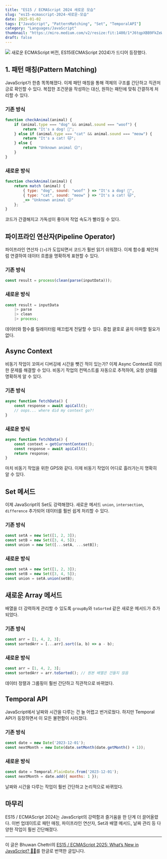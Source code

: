 ```yaml
---
title: "ES15 / ECMAScript 2024 새로운 모습"
slug: "es15-ecmascript-2024-새로운-모습"
date: 2025-01-02
tags: ["JavaScript", "PatternMatching", "Set", "TemporalAPI"]
category: "Languages/JavaScript"
thumbnail: "https://miro.medium.com/v2/resize:fit:1400/1*J6tqpXBB9FkZeW8peS5HWg.png"
draft: false
---
```

![](https://miro.medium.com/v2/resize:fit:1400/1*J6tqpXBB9FkZeW8peS5HWg.png)
새로운 ECMAScript 버전, ES15(ECMAScript 2024)가 드디어 등장했다.

## 1. 패턴 매칭(Pattern Matching)
JavaScript가 한층 똑똑해졌다. 이제 패턴 매칭을 통해 객체의 구조를 간단하고 직관저긍로 확인할 수 있다. 복잡한 조건문을 작성하는 대신, 원하는 패턴에 맞춰 간결하게 처리할 수 있다.

### 기존 방식
```js
function checkAnimal(animal) {
    if (animal.type === "dog" && animal.sound === "woof") {
        return "It's a dog! 🐶";
    } else if (animal.type === "cat" && animal.sound === "meow") {
        return "It's a cat! 🐱";
    } else {
        return "Unknown animal 😕";
    }
}
```

### 새로운 방식
```js
function checkAnimal(animal) {
	return match (animal) {
		{ type: "dog", sound: "woof" } => "It's a dog! 🐶",
		{ type: "cat", sound: "meow" } => "It's a cat! 🐱",
		_=> "Unknown animal 😕"
	};
}
```

코드가 간결해지고 가독성이 좋아져 작업 속도가 빨라질 수 있다.

## 파이프라인 연산자(Pipeline Operator)
파이프라인 연산자 (`|>`)가 도입되면서 코드가 훨씬 읽기 쉬워졌다. 이제 함수를 체인처럼 연결하여 데이터 흐름을 명확하게 표현할 수 있다.

### 기존 방식
```js
const result = process(clean(parse(inputData)));
```

###  새로운 방식
```js
const result = inputData
	|> parse
	|> clean
	|> process;
```

데이터와 함수를 릴레이터럼 매끄럽게 전달할 수 있다. 중첩 괄호로 골치 아파할 필요가 없다.

## Async Context
비동기 작업이 꼬여서 디버깅에 시간을 뺏긴 적이 있는가? 이제 Async Context로 이러한 문제를 해결할 수 있다. 비동기 작업의 컨텍스트를 자동으로 추적하여, 요청 상태를 명확하게 알 수 있다.

### 기존 방식
```js
async function fetchData() {
	const response = await apiCall();
	// oops... where did my context go?!
}
```

### 새로운 방식
```js
async function fetchData() {
	const context = getCurrentContext();
	const response = await apiCall();
	return response;
}
```

마치 비동기 작업을 위한 GPS와 같다. 이제 비동기 작업이 어디로 흘러가는지 명확히 알 수 있다.

## Set 메서드
이제 JavaScript의 Set도 강력해졌다. 새로운 메서드 `union`, `intersection`, `difference` 추가되어 데이터를 훨씬 쉽게 처리할 수 있다.

### 기존 방식
```js
const setA = new Set([1, 2, 3]);
const setB = new Set([3, 4, 5]);
const union = new Set([...setA, ...setB]);
```

### 새로운 방식
```js
const setA = new Set([1, 2, 3]);
const setB = new Set([3, 4, 5]);
const union = setA.union(setB);
```

## 새로운 Array 메서드
배열을 더 강력하게 관리할 수 있도록 `groupBy`와 `toSorted` 같은 새로운 메서드가 추가되었다.

### 기존 방식
```js
const arr = [1, 4, 2, 3];
const sortedArr = [...arr].sort((a, b) => a - b);
```

### 새로운 방식
```js
const arr = [1, 4, 2, 3];
const sortedArr = arr.toSorted(); // 원본 배열은 건들지 않음
```

데이터 정렬과 그룹핑이 훨씬 간단하고 직관적으로 바뀌었다.

## Temporal API
JavaScript에서 날짜와 시간을 다루는 건 늘 어렵고 번거로웠다. 하지만 Temporal API가 등장하면서 이 모든 불편함이 사라졌다.

### 기존 방식
```js
const date = new Date('2023-12-01');
const nextMonth = new Date(date.setMonth(date.getMonth() + 1));
```

### 새로운 방식
```js
const date = Temporal.PlainDate.from('2023-12-01');
const nextMonth = date.add({ months: 1 });
```

날짜와 시간을 다루는 작업이 훨씬 간단하고 논리적으로 바뀌었다.

## 마무리
ES15 / ECMAScript 2024는 JavaScript의 강력함과 즐거움을 한 단계 더 끌어올렸다. 이번 업데이트로 패턴 매칭, 파이프라인 연산자, Set과 배열 메서드, 날짜 관리 등 다양한 작업이 훨씬 간단해졌다.

---
이 글은 Bhuwan Chettri의 [ES15 / ECMAScript 2025: What’s New in JavaScript? 🎉✨](https://javascript.plainenglish.io/es15-ecmascript-2024-whats-new-in-javascript-2a19494a5749)를 한글로 번역한 글입니다.
